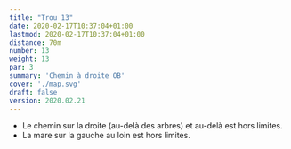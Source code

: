 ```yaml
---
title: "Trou 13"
date: 2020-02-17T10:37:04+01:00
lastmod: 2020-02-17T10:37:04+01:00
distance: 70m
number: 13
weight: 13
par: 3
summary: 'Chemin à droite OB'
cover: './map.svg'
draft: false
version: 2020.02.21
---
```


- Le chemin sur la droite (au-delà des arbres) et au-delà est hors limites.
- La mare sur la gauche au loin est hors limites.